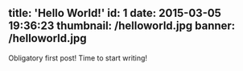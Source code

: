 title: 'Hello World!'
id: 1
date: 2015-03-05 19:36:23
thumbnail: /helloworld.jpg
banner: /helloworld.jpg
---

Obligatory first post! Time to start writing!